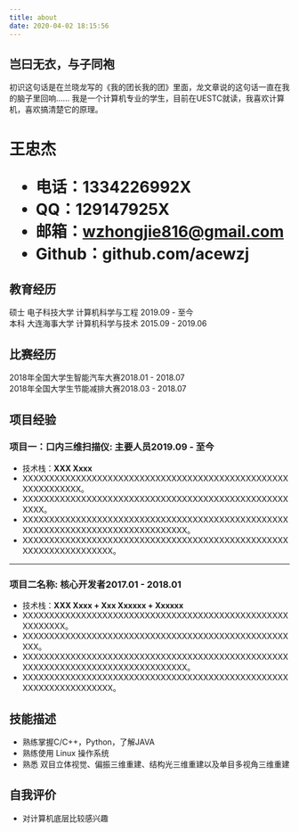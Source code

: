 ```yaml
---
title: about
date: 2020-04-02 18:15:56
---
```



## 岂曰无衣，与子同袍
初识这句话是在兰晓龙写的《我的团长我的团》里面，龙文章说的这句话一直在我的脑子里回响......
我是一个计算机专业的学生，目前在UESTC就读，我喜欢计算机，喜欢搞清楚它的原理。
<h1>
  <span>王忠杰</span>
  <ul>
    <li><span>电话：</span>1334226992X</li>
    <li><span>QQ：</span>129147925X</li>
    <li><span>邮箱：</span><a href="mailto:wzhongjie816@gmail.com">wzhongjie816@gmail.com</a></li>
    <li><span>Github：</span><a>github.com/acewzj</a></li>
  </ul>
</h1>


## 教育经历

硕士 电子科技大学 计算机科学与工程 <span class="right">2019.09 - 至今<br>
本科 大连海事大学 计算机科学与技术 <span class="right">2015.09 - 2019.06</span>

## 比赛经历

2018年全国大学生智能汽车大赛<span class="right">2018.01 - 2018.07</span><br>
2018年全国大学生节能减排大赛<span class="right">2018.03 - 2018.07</span>

## 项目经验

### 项目一：口内三维扫描仪<span class="role">:&nbsp;主要人员</span><span class="right">2019.09 - 至今</span>

- 技术栈：**XXX Xxxx**
- XXXXXXXXXXXXXXXXXXXXXXXXXXXXXXXXXXXXXXXXXXXXXXXXXXXXXXXXXXXXX。
- XXXXXXXXXXXXXXXXXXXXXXXXXXXXXXXXXXXXXXXXXXXXXXXXXXXXXX。
- XXXXXXXXXXXXXXXXXXXXXXXXXXXXXXXXXXXXXXXXXXXXXXXXXXXXXXXXXXXXXXXXXXXXXXXXXXXXXXXXX。
- XXXXXXXXXXXXXXXXXXXXXXXXXXXXXXXXXXXXXXXXXXXXXXXXXXXXXXXXXXXXXXXXXXX。

---

### 项目二名称<span class="role">:&nbsp;核心开发者</span><span class="right">2017.01 - 2018.01</span>

- 技术栈：**XXX Xxxx + Xxx Xxxxxx + Xxxxxx**
- XXXXXXXXXXXXXXXXXXXXXXXXXXXXXXXXXXXXXXXXXXXXXXXXXXXXXXXXXX。
- XXXXXXXXXXXXXXXXXXXXXXXXXXXXXXXXXXXXXXXXXXXXXXXXXXXXX。
- XXXXXXXXXXXXXXXXXXXXXXXXXXXXXXXXXXXXXXXXXXXXXXXXXXXXXXXXXXXXXXXXXXXXXXXXXXXXXXXXX。
- XXXXXXXXXXXXXXXXXXXXXXXXXXXXXXXXXXXXXXXXXXXXXXXXXXXXXXXXXXXXXXXXXXX。

## 技能描述

- 熟练掌握C/C++，Python，了解JAVA
- 熟练使用 Linux 操作系统
- 熟悉 双目立体视觉、偏振三维重建、结构光三维重建以及单目多视角三维重建

## 自我评价

- 对计算机底层比较感兴趣
